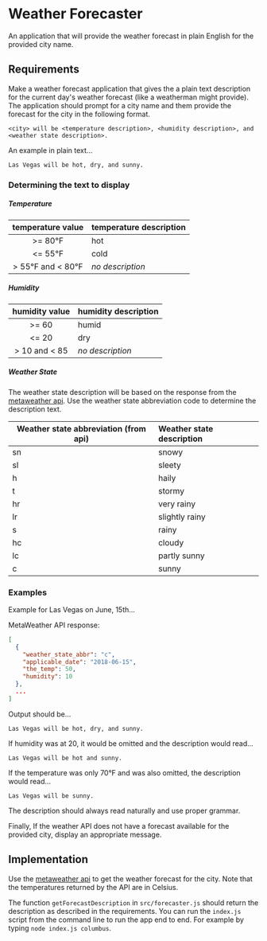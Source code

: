 # Weather Forecaster

An application that will provide the weather forecast in plain English for the provided city name.

## Requirements
Make a weather forecast application that gives the a plain text description for the current day's weather forecast (like a weatherman might provide).
The application should prompt for a city name and them provide the forecast for the city in the following format.
```
<city> will be <temperature description>, <humidity description>, and <weather state description>.
```
An example in plain text...
```
Las Vegas will be hot, dry, and sunny.
```

### Determining the text to display

##### Temperature
| temperature value | temperature description|
|:-------------:|:------------------|
| >= 80°F | hot  |
| <= 55°F     |   cold |
| > 55°F and < 80°F      |    _no description_ |

##### Humidity
| humidity value | humidity description|
|:-------------:|:------------------|
| >= 60 | humid  |
| <= 20 | dry |
| > 10 and < 85      |    _no description_ |


##### Weather State
The weather state description will be based on the response from the [metaweather api](https://www.metaweather.com/api/).  Use the weather state abbreviation code to determine the description text.

| Weather state abbreviation (from api) | Weather state description|
| ---------------- |:------------------|
| sn | snowy |
| sl | sleety |
| h | haily |
| t | stormy |
| hr | very rainy |
| lr | slightly rainy|
| s | rainy |
| hc | cloudy |
| lc | partly sunny |
| c | sunny |

### Examples

Example for Las Vegas on June, 15th...

MetaWeather API response:
```json
[
  {
    "weather_state_abbr": "c",
    "applicable_date": "2018-06-15",
    "the_temp": 50,
    "humidity": 10
  },
  ...
]
```
Output should be...
```
Las Vegas will be hot, dry, and sunny.
```
If humidity was at 20, it would be omitted and the description would read...
```
Las Vegas will be hot and sunny.
```
If the temperature was only 70°F and was also omitted, the description would read...
```
Las Vegas will be sunny.
```
The description should always read naturally and use proper grammar.

Finally, If the weather API does not have a forecast available for the provided city, display an appropriate message.
## Implementation
Use the [metaweather api](https://www.metaweather.com/api/) to get the weather forecast for the city.
Note that the temperatures returned by the API are in Celsius.

The function `getForecastDescription` in `src/forecaster.js` should return the description as described in the requirements.
You can run the `index.js` script from the command line to run the app end to end.  For example by typing `node index.js columbus`.
